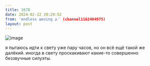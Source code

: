 ```yaml
---
title: 1678
date: 2024-02-22 20:29:52
from: 'endless шизing ⍼' (channel1162404975)
layout: post
---
```


![image](photos/photo_254@22-02-2024_20-29-52.jpg)

я пытаюсь идти к свету уже пару часов, но он всё ещё такой же далёкий. иногда в свету проскакивают какие-то совершенно беззвучные силуэты.
